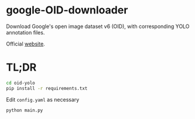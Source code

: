 # google-OID-downloader

Download Google's open image dataset v6 (OID), with corresponding YOLO annotation files.

Official [website](https://storage.googleapis.com/openimages/web/download.html).

# TL;DR

```bash
cd oid-yolo
pip install -r requirements.txt
```

Edit `config.yaml` as necessary

```bash
python main.py
```